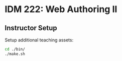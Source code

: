 # IDM 222: Web Authoring II

## Instructor Setup

Setup additional teaching assets:

```bash
cd ./bin/
./make.sh
```
